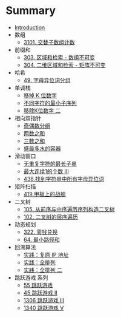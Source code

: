 # Summary

* [Introduction](README.md)
* 数组
    * [3101. 交替子数组计数](array/3101.md)
* 前缀和
    * [303. 区域和检索 - 数组不可变](prefixsum/303.md)
    * [304. 二维区域和检索 - 矩阵不可变](prefixsum/304.md)
* 哈希
    * [49. 字母异位词分组](hash/49.md)
* 单调栈
    * [移掉 K 位数字](stack/removeKdigits.md)
    * [不同字符的最小子序列](stack/smallestSubsequence.md)
    * [移除K位数字 二](stack/removeKdigits2.md)
* 相向双指针
    * [奇偶数分组](opposite_double_pointer/odd_even_number_group.md)
    * [两数之和](opposite_double_pointer/two_sum.md)
    * [三数之和](opposite_double_pointer/three_sum.md)
    * [盛最多水的容器](opposite_double_pointer/container-with-most-water.md)
* 滑动窗口
    * [无重复字符的最长子串](sliding_window/longest-substring-without-repeating-characters.md)
    * [最大连续1的个数 III](sliding_window/max-consecutive-ones-iii.md)
    * [438.找到字符串中所有字母异位词](sliding_window/438.md)
* 矩阵扫描
    * [419.甲板上的战舰](matrix_scan/419.md)
* 二叉树
     * [105. 从前序与中序遍历序列构造二叉树](binary_tree/105.md)
     * [102. 二叉树的层序遍历](binary_tree/102.md)
* 动态规划
    * [322. 零钱兑换](dynamic_programming/322.md)
    * [64. 最小路径和](dynamic_programming/64.md)
* 回溯算法
    * [实践：复原 IP 地址](backtracking/leetcode_restoreIpAddresses.md)
    * [实践：全排列](backtracking/leetcode_permute.md)
    * [实践：全排列 二](backtracking/leetcode_permute_unique.md)
* 跳跃游戏 系列
    * [55 跳跃游戏](jumpgame/55.md)
    * [45 跳跃游戏 II](jumpgame/45.md)
    * [1306 跳跃游戏 III](jumpgame/1306.md)
    * [1340 跳跃游戏 V](jumpgame/1340.md)
